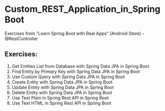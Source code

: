 # Custom_REST_Application_in_SpringBoot
Exercises from "Learn Spring Boot with Real Apps" (Android Store) - @RestController

## Exercises:

1. Get Entities List from Database with Spring Data JPA in Spring Boot 
2. Find Entity by Primary Key with Spring Data JPA in Spring Boot 
3. Use Custom Query with Spring Data JPA in Spring Boot 
4. Create Entity with Spring Data JPA in Spring Boot 
5. Update Entity with Spring Data JPA in Spring Boot 
6. Delete Entity with Spring Data JPA in Spring Boot
7. Use Text Plain in Spring Rest API in Spring Boot
8. Use Text HTML in Spring Rest API in Spring Boot



